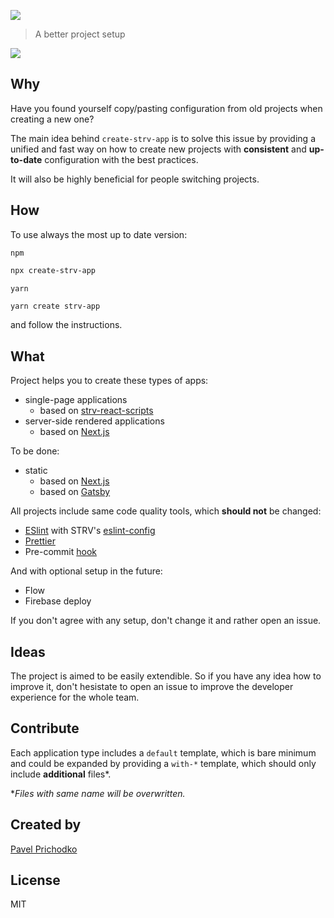 ![](https://cdn.rawgit.com/prichodko/create-strv-app/2322955/logo.svg)

> A better project setup

![](https://raw.githubusercontent.com/prichodko/create-strv-app/master/screenshot.gif)

## Why

Have you found yourself copy/pasting configuration from old projects when creating a new one?

The main idea behind `create-strv-app` is to solve this issue by providing a unified and fast way on how to create new projects with **consistent** and **up-to-date** configuration with the best practices.

It will also be highly beneficial for people switching projects.

## How

To use always the most up to date version:

`npm`

```bash
npx create-strv-app
```

`yarn`

```bash
yarn create strv-app
```

and follow the instructions.

## What

Project helps you to create these types of apps:

* single-page applications
  * based on [strv-react-scripts](https://github.com/prichodko/strv-react-scripts)
* server-side rendered applications
  * based on [Next.js](https://github.com/zeit/next)

To be done:

* static
  * based on [Next.js](https://github.com/zeit/next.js/)
  * based on [Gatsby](https://github.com/gatsbyjs/gatsby)

All projects include same code quality tools, which **should not** be changed:

* [ESlint](https://eslint.org) with STRV's [eslint-config](https://github.com/strvcom/eslint-config-javascript/)
* [Prettier](https://prettier.io/)
* Pre-commit [hook](https://github.com/okonet/lint-staged)

And with optional setup in the future:

* Flow
* Firebase deploy

If you don't agree with any setup, don't change it and rather open an issue.

## Ideas

The project is aimed to be easily extendible. So if you have any idea how to improve it, don't hesistate to open an issue to improve the developer experience for the whole team.

## Contribute

Each application type includes a `default` template, which is bare minimum and could be expanded by providing a `with-*` template, which should only include **additional** files\*.

\*_Files with same name will be overwritten._

## Created by

[Pavel Prichodko](https://twitter.com/prchdk)

## License

MIT
